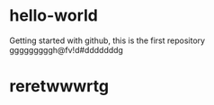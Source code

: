 # hello-world
Getting started with github, this is the first repository
gggggggggh@fv!d#dddddddg
# reretwwwrtg
